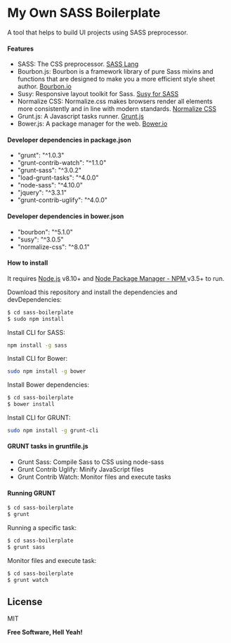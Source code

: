 # My Own SASS Boilerplate

A tool that helps to build UI projects using SASS preprocessor.

#### Features
-  SASS: The CSS preprocessor. [SASS Lang](https://sass-lang.com/) 
-  Bourbon.js: Bourbon is a framework library of pure Sass mixins and functions that are designed to make you a more efficient style sheet author. [Bourbon.io](https://www.bourbon.io/) 
-  Susy: Responsive layout toolkit for Sass. [Susy for SASS](http://oddbird.net/susy/) 
-  Normalize CSS: Normalize.css makes browsers render all elements more consistently and in line with modern standards. [Normalize CSS](https://necolas.github.io/normalize.css/) 
-  Grunt.js: A Javascript tasks runner. [Grunt.js](https://gruntjs.com/) 
-  Bower.js: A package manager for the web. [Bower.io](http://oddbird.net/susy/) 

#### Developer dependencies in package.json

  - "grunt": "^1.0.3"
  - "grunt-contrib-watch": "^1.1.0"
  - "grunt-sass": "^3.0.2"
  - "load-grunt-tasks": "^4.0.0"
  - "node-sass": "^4.10.0"
  - "jquery": "^3.3.1"
  - "grunt-contrib-uglify": "^4.0.0"
 
#### Developer dependencies in bower.json

  - "bourbon": "^5.1.0"
  - "susy": "^3.0.5"
  - "normalize-css": "^8.0.1"

#### How to install

It requires [Node.js](https://nodejs.org/) v8.10+ and [Node Package Manager - NPM ](https://www.npmjs.com/) v3.5+ to run.

Download this repository and install the dependencies and devDependencies:

```sh
$ cd sass-boilerplate
$ sudo npm install 
```

Install CLI for SASS:

```sh
npm install -g sass
```

Install CLI for Bower:

```sh
sudo npm install -g bower
```

Install Bower dependencies:

```sh
$ cd sass-boilerplate
$ bower install 
```
Install CLI for GRUNT:

```sh
sudo npm install -g grunt-cli
```

#### GRUNT tasks in gruntfile.js

- Grunt Sass: Compile Sass to CSS using node-sass
- Grunt Contrib Uglify: Minify JavaScript files
- Grunt Contrib Watch: Monitor files and execute tasks

#### Running GRUNT

```sh
$ cd sass-boilerplate
$ grunt 
```
Running a specific task:

```sh
$ cd sass-boilerplate
$ grunt sass
```

Monitor files and execute task:

```sh
$ cd sass-boilerplate
$ grunt watch
```

License
----

MIT

**Free Software, Hell Yeah!**

